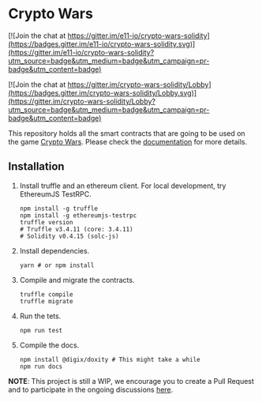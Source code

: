 # Crypto Wars

[![Join the chat at https://gitter.im/e11-io/crypto-wars-solidity](https://badges.gitter.im/e11-io/crypto-wars-solidity.svg)](https://gitter.im/e11-io/crypto-wars-solidity?utm_source=badge&utm_medium=badge&utm_campaign=pr-badge&utm_content=badge)

[![Join the chat at https://gitter.im/crypto-wars-solidity/Lobby](https://badges.gitter.im/crypto-wars-solidity/Lobby.svg)](https://gitter.im/crypto-wars-solidity/Lobby?utm_source=badge&utm_medium=badge&utm_campaign=pr-badge&utm_content=badge)

This repository holds all the smart contracts that are going to be used on the game [Crypto Wars](https://e11.io).
Please check the [documentation](https://e11-io.github.io/crypto-wars-solidity/) for more details.

## Installation

1. Install truffle and an ethereum client. For local development, try EthereumJS TestRPC.
    ```shell
    npm install -g truffle
    npm install -g ethereumjs-testrpc
    truffle version
    # Truffle v3.4.11 (core: 3.4.11)
    # Solidity v0.4.15 (solc-js)
    ```

2. Install dependencies.
    ```shell
    yarn # or npm install
    ```
3. Compile and migrate the contracts.
    ```shell
    truffle compile
    truffle migrate
    ```

4. Run the tets.
    ```shell
    npm run test
    ```

5. Compile the docs.
    ```shell
    npm install @digix/doxity # This might take a while
    npm run docs
    ```

**NOTE**: This project is still a WIP, we encourage you to create a Pull Request and to participate in the ongoing discussions [here](https://github.com/e11-io/crypto-wars-solidity/issues).
